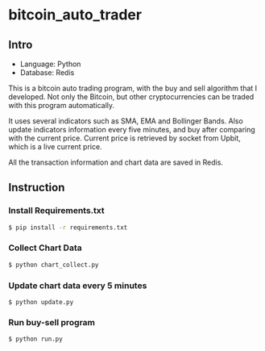 # bitcoin_auto_trader
## Intro
- Language: Python
- Database: Redis

This is a bitcoin auto trading program, with the buy and sell algorithm that I developed. Not only the Bitcoin, but other cryptocurrencies can be traded with this program automatically.

It uses several indicators such as SMA, EMA and Bollinger Bands.
Also update indicators information every five minutes, and buy after comparing with the current price.
Current price is retrieved by socket from Upbit, which is a live current price.

All the transaction information and chart data are saved in Redis.

## Instruction
### Install Requirements.txt
```bash
$ pip install -r requirements.txt
```

### Collect Chart Data
```bash
$ python chart_collect.py
```

### Update chart data every 5 minutes
```docker
$ python update.py
```

### Run buy-sell program
```bash
$ python run.py
```
